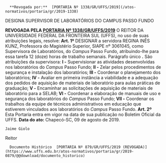      **Revogada por:**  [PORTARIA Nº 1338/GR/UFFS/2019](/atos-normativos/portaria/gr/2019-1338) 

   DESIGNA SUPERVISOR DE LABORATÓRIOS DO CAMPUS PASSO FUNDO  

 **REVOGADA PELA [PORTARIA Nº 1338/GR/UFFS/2019](https://www.uffs.edu.br/atos-normativos/portaria/gr/2019-1338)**   O REITOR DA UNIVERSIDADE FEDERAL DA FRONTEIRA SUL (UFFS), no uso de suas atribuições legais, resolve: **Art. 1º**  DESIGNAR a servidora REGINA INÊS KUNZ, Professora do Magistério Superior, SIAPE nº 3061045, como Supervisora de Laboratórios, do *Campus*  Passo Fundo, atribuindo-lhe para essa tarefa 12 (doze) horas de trabalho semanais. Parágrafo único **.**  São atribuições da supervisora: **I -**  Supervisionar as atividades desenvolvidas nos laboratórios do *Campus*  Passo Fundo; **II -**  Zelar pelos procedimentos de segurança e instalação dos laboratórios; **III -**  Coordenar o planejamento dos laboratórios; **IV -**  Avaliar em primeira instância a viabilidade e a adequação dos pedidos de aquisição de materiais de laboratório para aulas práticas de graduação; **V -**  Encaminhar as solicitações de aquisição de materiais de laboratório para a SELAB; **VI -**  Coordenar a elaboração de manuais de uso e segurança dos laboratórios do *Campus*  Passo Fundo; **VII -**  Coordenar os trabalhos da equipe de técnicos administrativos em educação que estiverem vinculados aos laboratórios do *Campus*  Passo Fundo. **Art. 2º**  Esta Portaria entra em vigor na data de sua publicação no Boletim Oficial da UFFS.        **Data do ato:** Chapecó-SC, 09 de agosto de 2019.   
 

    Jaime Giolo   
 Reitor 

      Documento Histórico  [PORTARIA Nº 879/GR/UFFS/2019 (REVOGADA)](https://www.uffs.edu.br/atos-normativos/portaria/gr/2019-0879/@@download/documento_historico)     
      